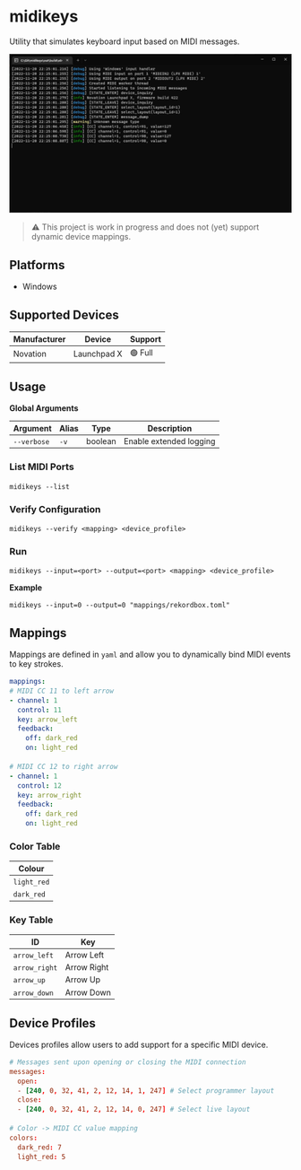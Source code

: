 # midikeys

Utility that simulates keyboard input based on MIDI messages.

![Screenshot](docs/images/screenshot.jpg)

> ⚠️ This project is work in progress and does not (yet) support dynamic device mappings.

## Platforms

- Windows

## Supported Devices

| Manufacturer | Device      | Support |
|--------------|-------------|---------|
| Novation     | Launchpad X | 🟢 Full |

## Usage

**Global Arguments**

| Argument    | Alias | Type    | Description             |
|-------------|-------|---------|-------------------------|
| `--verbose` | `-v`  | boolean | Enable extended logging |

### List MIDI Ports

```shell
midikeys --list
```

### Verify Configuration

```shell
midikeys --verify <mapping> <device_profile>
```

### Run

```shell
midikeys --input=<port> --output=<port> <mapping> <device_profile>
```

**Example**

```shell
midikeys --input=0 --output=0 "mappings/rekordbox.toml"
```

## Mappings

Mappings are defined in `yaml` and allow you to dynamically bind MIDI events to key strokes.

```yaml
mappings:
# MIDI CC 11 to left arrow
- channel: 1
  control: 11
  key: arrow_left
  feedback:
    off: dark_red
    on: light_red

# MIDI CC 12 to right arrow
- channel: 1
  control: 12
  key: arrow_right
  feedback:
    off: dark_red
    on: light_red
```

### Color Table

| Colour      |
|-------------|
| `light_red` |
| `dark_red`  |

### Key Table

| ID            | Key         |
|---------------|-------------|
| `arrow_left`  | Arrow Left  |
| `arrow_right` | Arrow Right |
| `arrow_up`    | Arrow Up    |
| `arrow_down`  | Arrow Down  |

## Device Profiles

Devices profiles allow users to add support for a specific MIDI device.

```toml
# Messages sent upon opening or closing the MIDI connection
messages:
  open:
  - [240, 0, 32, 41, 2, 12, 14, 1, 247] # Select programmer layout
  close:
  - [240, 0, 32, 41, 2, 12, 14, 0, 247] # Select live layout

# Color -> MIDI CC value mapping
colors:
  dark_red: 7
  light_red: 5
```
